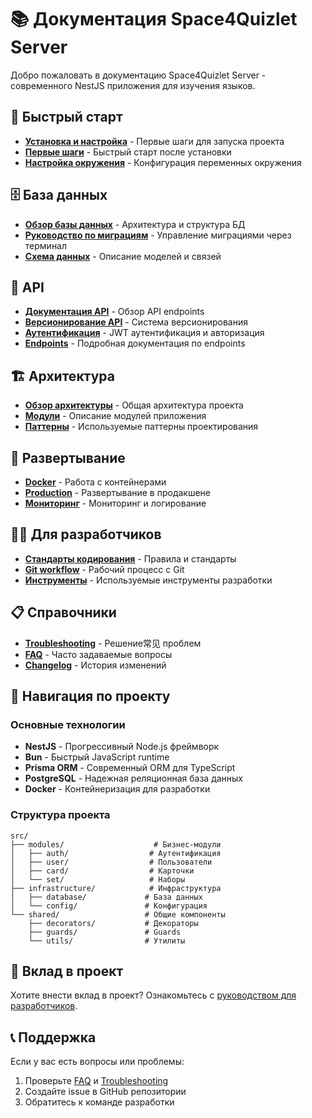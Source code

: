 # 📚 Документация Space4Quizlet Server

Добро пожаловать в документацию Space4Quizlet Server - современного NestJS приложения для изучения языков.

## 🚀 Быстрый старт

- **[Установка и настройка](getting-started/installation.md)** - Первые шаги для запуска проекта
- **[Первые шаги](getting-started/first-steps.md)** - Быстрый старт после установки
- **[Настройка окружения](getting-started/environment-setup.md)** - Конфигурация переменных окружения

## 🗄️ База данных

- **[Обзор базы данных](database/README.md)** - Архитектура и структура БД
- **[Руководство по миграциям](database/migrations-guide.md)** - Управление миграциями через терминал
- **[Схема данных](database/schema-guide.md)** - Описание моделей и связей

## 🔌 API

- **[Документация API](api/README.md)** - Обзор API endpoints
- **[Версионирование API](api/versioning.md)** - Система версионирования
- **[Аутентификация](api/authentication.md)** - JWT аутентификация и авторизация
- **[Endpoints](api/endpoints/)** - Подробная документация по endpoints

## 🏗️ Архитектура

- **[Обзор архитектуры](architecture/README.md)** - Общая архитектура проекта
- **[Модули](architecture/modules.md)** - Описание модулей приложения
- **[Паттерны](architecture/patterns.md)** - Используемые паттерны проектирования

## 🚀 Развертывание

- **[Docker](deployment/docker.md)** - Работа с контейнерами
- **[Production](deployment/production.md)** - Развертывание в продакшене
- **[Мониторинг](deployment/monitoring.md)** - Мониторинг и логирование

## 👨‍💻 Для разработчиков

- **[Стандарты кодирования](contributing/coding-standards.md)** - Правила и стандарты
- **[Git workflow](contributing/git-workflow.md)** - Рабочий процесс с Git
- **[Инструменты](contributing/tools.md)** - Используемые инструменты разработки

## 📋 Справочники

- **[Troubleshooting](troubleshooting.md)** - Решение常见 проблем
- **[FAQ](faq.md)** - Часто задаваемые вопросы
- **[Changelog](../../CHANGELOG.md)** - История изменений

## 🎯 Навигация по проекту

### Основные технологии

- **NestJS** - Прогрессивный Node.js фреймворк
- **Bun** - Быстрый JavaScript runtime
- **Prisma ORM** - Современный ORM для TypeScript
- **PostgreSQL** - Надежная реляционная база данных
- **Docker** - Контейнеризация для разработки

### Структура проекта

```
src/
├── modules/                    # Бизнес-модули
│   ├── auth/                  # Аутентификация
│   ├── user/                  # Пользователи
│   ├── card/                  # Карточки
│   └── set/                   # Наборы
├── infrastructure/            # Инфраструктура
│   ├── database/             # База данных
│   └── config/               # Конфигурация
└── shared/                   # Общие компоненты
    ├── decorators/           # Декораторы
    ├── guards/               # Guards
    └── utils/                # Утилиты
```

## 🤝 Вклад в проект

Хотите внести вклад в проект? Ознакомьтесь с [руководством для разработчиков](contributing/README.md).

## 📞 Поддержка

Если у вас есть вопросы или проблемы:

1. Проверьте [FAQ](faq.md) и [Troubleshooting](troubleshooting.md)
2. Создайте issue в GitHub репозитории
3. Обратитесь к команде разработки
